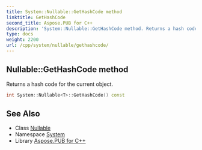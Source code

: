 ```yaml
---
title: System::Nullable::GetHashCode method
linktitle: GetHashCode
second_title: Aspose.PUB for C++
description: 'System::Nullable::GetHashCode method. Returns a hash code for the current object in C++.'
type: docs
weight: 2200
url: /cpp/system/nullable/gethashcode/
---
```

## Nullable::GetHashCode method


Returns a hash code for the current object.

```cpp
int System::Nullable<T>::GetHashCode() const
```

## See Also

* Class [Nullable](../)
* Namespace [System](../../)
* Library [Aspose.PUB for C++](../../../)
